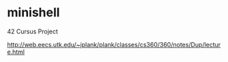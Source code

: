 # minishell
42 Cursus Project

http://web.eecs.utk.edu/~jplank/plank/classes/cs360/360/notes/Dup/lecture.html

